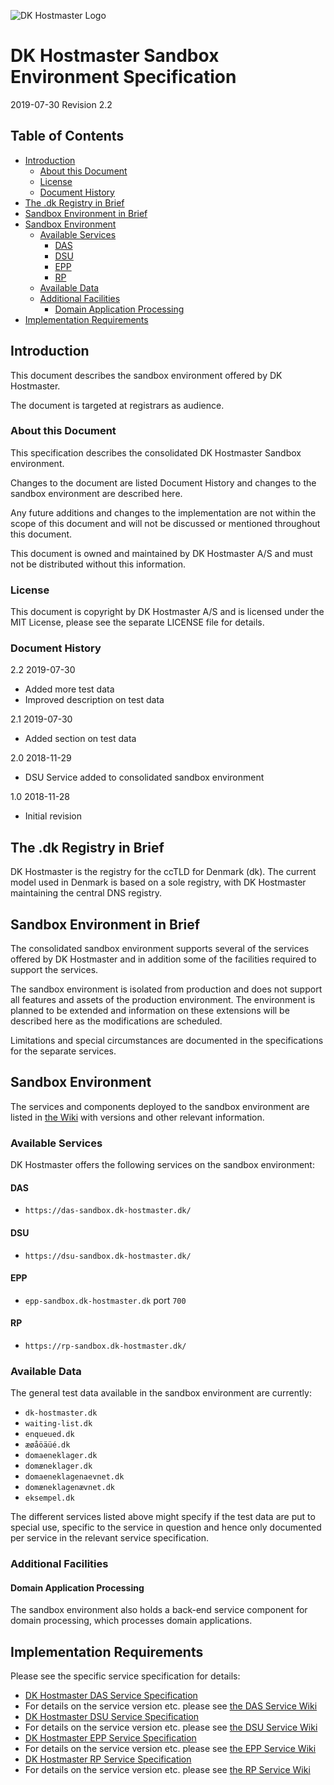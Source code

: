 ![DK Hostmaster Logo](https://www.dk-hostmaster.dk/sites/default/files/dk-logo_0.png)

# DK Hostmaster Sandbox Environment Specification

2019-07-30 Revision 2.2

## Table of Contents

<!-- MarkdownTOC bracket=round levels="1,2,3,4,5" indent="  " autoanchor="true" autolink="true" -->

- [Introduction](#introduction)
  - [About this Document](#about-this-document)
  - [License](#license)
  - [Document History](#document-history)
- [The .dk Registry in Brief](#the-dk-registry-in-brief)
- [Sandbox Environment in Brief](#sandbox-environment-in-brief)
- [Sandbox Environment](#sandbox-environment)
  - [Available Services](#available-services)
    - [DAS](#das)
    - [DSU](#dsu)
    - [EPP](#epp)
    - [RP](#rp)
  - [Available Data](#available-data)
  - [Additional Facilities](#additional-facilities)
    - [Domain Application Processing](#domain-application-processing)
- [Implementation Requirements](#implementation-requirements)

<!-- /MarkdownTOC -->

<a id="introduction"></a>
## Introduction

This document describes the sandbox environment offered by DK Hostmaster.

The document is targeted at registrars as audience.

<a id="about-this-document"></a>
### About this Document

This specification describes the consolidated DK Hostmaster Sandbox environment.

Changes to the document are listed Document History and changes to the sandbox environment are described here.

Any future additions and changes to the implementation are not within the scope of this document and will not be discussed or mentioned throughout this document.

This document is owned and maintained by DK Hostmaster A/S and must not be distributed without this information.

<a id="license"></a>
### License

This document is copyright by DK Hostmaster A/S and is licensed under the MIT License, please see the separate LICENSE file for details.

<a id="document-history"></a>
### Document History

2.2 2019-07-30

- Added more test data
- Improved description on test data

2.1 2019-07-30

- Added section on test data

2.0 2018-11-29

- DSU Service added to consolidated sandbox environment

1.0 2018-11-28

- Initial revision

<a id="the-dk-registry-in-brief"></a>
## The .dk Registry in Brief

DK Hostmaster is the registry for the ccTLD for Denmark (dk). The current model used in Denmark is based on a sole registry, with DK Hostmaster maintaining the central DNS registry.

<a id="sandbox-environment-in-brief"></a>
## Sandbox Environment in Brief

The consolidated sandbox environment supports several of the services offered by DK Hostmaster and in addition some of the facilities required to support the services.

The sandbox environment is isolated from production and does not support all features and assets of the production environment. The environment is planned to be extended and information on these extensions will be described here as the modifications are scheduled.

Limitations and special circumstances are documented in the specifications for the separate services.

<a id="sandbox-environment"></a>
## Sandbox Environment

The services and components deployed to the sandbox environment are listed in [the Wiki](https://github.com/DK-Hostmaster/sandbox-environment-specification/wiki) with versions and other relevant information.

<a id="available-services"></a>
### Available Services

DK Hostmaster offers the following services on the sandbox environment:

<a id="das"></a>
#### DAS

- `https://das-sandbox.dk-hostmaster.dk/`

<a id="dsu"></a>
#### DSU

- `https://dsu-sandbox.dk-hostmaster.dk/`

<a id="epp"></a>
#### EPP

- `epp-sandbox.dk-hostmaster.dk` port `700`

<a id="rp"></a>
#### RP

- `https://rp-sandbox.dk-hostmaster.dk/`

<a id="available-data"></a>
### Available Data

The general test data available in the sandbox environment are currently:

- `dk-hostmaster.dk`
- `waiting-list.dk`
- `enqueued.dk`
- `æøåöäüé.dk`
- `domaeneklager.dk`
- `domæneklager.dk`
- `domaeneklagenaevnet.dk`
- `domæneklagenævnet.dk`
- `eksempel.dk`

The different services listed above might specify if the test data are put to special use, specific to the service in question and hence only documented per service in the relevant service specification.

<a id="additional-facilities"></a>
### Additional Facilities

<a id="domain-application-processing"></a>
#### Domain Application Processing

The sandbox environment also holds a back-end service component for domain processing, which processes domain applications.

<a id="implementation-requirements"></a>
## Implementation Requirements

Please see the specific service specification for details:

- [DK Hostmaster DAS Service Specification](https://github.com/DK-Hostmaster/das-service-specification)
- For details on the service version etc. please see [the DAS Service Wiki](https://github.com/DK-Hostmaster/das-service-specification/wiki)
- [DK Hostmaster DSU Service Specification](https://github.com/DK-Hostmaster/dsu-service-specification)
- For details on the service version etc. please see [the DSU Service Wiki](https://github.com/DK-Hostmaster/dsu-service-specification/wiki)
- [DK Hostmaster EPP Service Specification](https://github.com/DK-Hostmaster/epp-service-specification)
- For details on the service version etc. please see [the EPP Service Wiki](https://github.com/DK-Hostmaster/epp-service-specification/wiki)
- [DK Hostmaster RP Service Specification](https://github.com/DK-Hostmaster/rp-service-specification)
- For details on the service version etc. please see [the RP Service Wiki](https://github.com/DK-Hostmaster/rp-service-specification/wiki)
